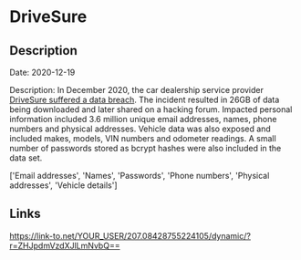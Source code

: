 # DriveSure

## Description

Date: 2020-12-19

Description:
In December 2020, the car dealership service provider <a href="https://www.riskbasedsecurity.com/2021/02/01/personal-data-of-3-million-people-exposed-in-drivesure-hack/" target="_blank" rel="noopener">DriveSure suffered a data breach</a>. The incident resulted in 26GB of data being downloaded and later shared on a hacking forum. Impacted personal information included 3.6 million unique email addresses, names, phone numbers and physical addresses. Vehicle data was also exposed and included makes, models, VIN numbers and odometer readings. A small number of passwords stored as bcrypt hashes were also included in the data set.


['Email addresses', 'Names', 'Passwords', 'Phone numbers', 'Physical addresses', 'Vehicle details']

## Links

https://link-to.net/YOUR_USER/207.08428755224105/dynamic/?r=ZHJpdmVzdXJlLmNvbQ==